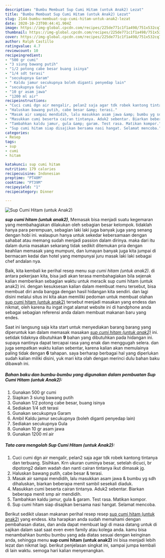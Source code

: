 ```yaml
---
description: "Bumbu Membuat Sup Cumi Hitam (untuk Anak2) Lezat"
title: "Bumbu Membuat Sup Cumi Hitam (untuk Anak2) Lezat"
slug: 2144-bumbu-membuat-sup-cumi-hitam-untuk-anak2-lezat
date: 2020-10-23T00:44:41.904Z
image: https://img-global.cpcdn.com/recipes/225de771c1f1a498/751x532cq70/sup-cumi-hitam-untuk-anak2-foto-resep-utama.jpg
thumbnail: https://img-global.cpcdn.com/recipes/225de771c1f1a498/751x532cq70/sup-cumi-hitam-untuk-anak2-foto-resep-utama.jpg
cover: https://img-global.cpcdn.com/recipes/225de771c1f1a498/751x532cq70/sup-cumi-hitam-untuk-anak2-foto-resep-utama.jpg
author: Ralph Castillo
ratingvalue: 4.7
reviewcount: 10
recipeingredient:
- "500 gr cumi"
- "3 siung bawang putih"
- "1/2 potong cabe besar buang isinya"
- "1/4 sdt terasi"
- "secukupnya Garam"
- " Kaldu jamur secukupnya boleh diganti penyedap lain"
- "secukupnya Gula"
- "10 gr asam jawa"
- "1200 ml air"
recipeinstructions:
- "Cuci cumi dgn air mengalir, pelan2 saja agar tdk robek kantong tintanya dan terbuang. Sisihkan. Krn ukuran cuminya besar, setelah dicuci, br dipotong2 dalam wadah dan nanti cairan tintanya ikut dimasak jg."
- "Haluskan bawang putih, cabe besar &amp; terasi."
- "Masak air sampai mendidih, lalu masukkan asam jawa &amp; bumbu yg sdh dihaluskan, biarkan beberapa menit sambil sesekali diaduk."
- "Masukkan cumi beserta cairan tintanya. Aduk2 sebentar. Biarkan beberapa menit smp air mendidih."
- "Tambahkan kaldu jamur, gula &amp; garam. Test rasa. Matikan kompor."
- "Sup cumi hitam siap disajikan bersama nasi hangat. Selamat mencoba."
categories:
- Resep
tags:
- sup
- cumi
- hitam

katakunci: sup cumi hitam 
nutrition: 179 calories
recipecuisine: Indonesian
preptime: "PT40M"
cooktime: "PT39M"
recipeyield: "1"
recipecategory: Dinner

---
```



![Sup Cumi Hitam (untuk Anak2)](https://img-global.cpcdn.com/recipes/225de771c1f1a498/751x532cq70/sup-cumi-hitam-untuk-anak2-foto-resep-utama.jpg)

<b><i>sup cumi hitam (untuk anak2)</i></b>, Memasak bisa menjadi suatu kegemaran yang membahagiakan dilakukan oleh sebagian besar kelompok. tidaklah hanya para perempuan, sebagian laki laki juga banyak juga yang senang dengan hobi ini. walaupun hanya untuk sekedar kebersamaan dengan sahabat atau memang sudah menjadi passion dalam dirinya. maka dari itu dalam dunia masakan sekarang tidak sedikit ditemukan pria dengan keahlian memasak yang mumpuni, dan lumayan banyak juga kita jumpai di bermacam kedai dan hotel yang mempunyai juru masak laki laki sebagai chef andalan nya.



Baik, kita kembali ke perihal resep menu <i>sup cumi hitam (untuk anak2)</i>. di antara pekerjaan kita, bisa jadi akan terasa membahagiakan bila sejenak kalian memberikan sebagian waktu untuk meracik sup cumi hitam (untuk anak2) ini. dengan kesuksesan kalian dalam membuat menu tersebut, bisa membuat diri anda bangga dengan hasil hidangan kita sendiri. dan lagi disini melalui situs ini kita akan memiliki pedoman untuk membuat olahan <u>sup cumi hitam (untuk anak2)</u> tersebut menjadi masakan yang endess dan nikmat, oleh karena itu ingat ingat alamat website ini di handphone anda sebagai sebagian referensi anda dalam membuat makanan baru yang endes.


Saat ini langsung saja kita start untuk menyediakan barang barang yang diperuntuk kan dalam memasak masakan <u><i>sup cumi hitam (untuk anak2)</i></u> ini. setidak tidaknya dibutuhkan <b>9</b> bahan yang dibutuhkan pada hidangan ini. supaya nantinya dapat tercapai rasa yang enak dan menggugah selera. dan juga sempatkan waktu kalian sebentar, karena kalian akan memulainya paling tidak dengan <b>6</b> tahapan. saya berharap berbagai hal yang diperlukan sudah kalian miliki disini, yuk mari kita olah dengan merinci dulu bahan baku dibawah ini.

<!--inarticleads1-->

##### Bahan baku dan bumbu-bumbu yang digunakan dalam pembuatan Sup Cumi Hitam (untuk Anak2):

1. Gunakan 500 gr cumi
1. Siapkan 3 siung bawang putih
1. Gunakan 1/2 potong cabe besar, buang isinya
1. Sediakan 1/4 sdt terasi
1. Gunakan secukupnya Garam
1. Ambil  Kaldu jamur secukupnya (boleh diganti penyedap lain)
1. Sediakan secukupnya Gula
1. Gunakan 10 gr asam jawa
1. Gunakan 1200 ml air




<!--inarticleads2-->

##### Tata cara mengolah Sup Cumi Hitam (untuk Anak2):

1. Cuci cumi dgn air mengalir, pelan2 saja agar tdk robek kantong tintanya dan terbuang. Sisihkan. Krn ukuran cuminya besar, setelah dicuci, br dipotong2 dalam wadah dan nanti cairan tintanya ikut dimasak jg.
1. Haluskan bawang putih, cabe besar &amp; terasi.
1. Masak air sampai mendidih, lalu masukkan asam jawa &amp; bumbu yg sdh dihaluskan, biarkan beberapa menit sambil sesekali diaduk.
1. Masukkan cumi beserta cairan tintanya. Aduk2 sebentar. Biarkan beberapa menit smp air mendidih.
1. Tambahkan kaldu jamur, gula &amp; garam. Test rasa. Matikan kompor.
1. Sup cumi hitam siap disajikan bersama nasi hangat. Selamat mencoba.




Berikut sedikit ulasan makanan perihal resep resep <u>sup cumi hitam (untuk anak2)</u> yang endess. kita harapkan anda sudah memahami dengan pembahasan diatas, dan anda dapat membuat lagi di masa datang untuk di sajikan dalam saat saat even even family atau kolega anda. kamu bisa menambahkan bumbu bumbu yang ada diatas sesuai dengan keinginan anda, sehingga menu <b>sup cumi hitam (untuk anak2)</b> ini bisa menjadi lebih lezat dan nikmat lagi. berikut penjelasan singkat ini, sampai jumpa kembali di lain waktu. semoga hari kalian menyenangkan.
